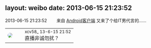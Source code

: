 layout: weibo
date: 2013-06-15 21:23:52
---
<meta name="referrer" content="no-referrer" />

2013-06-15 21:23:52  &nbsp;&nbsp;&nbsp;&nbsp;&nbsp;&nbsp; 来自 <a href="http://app.weibo.com/t/feed/c66T5g" rel="nofollow">Android客户端</a>
又来了个给IT男代言的…… ​​​

<table style="width: 100%;">
  <tr>
    <td style="width: 40px;"><img style="border-radius:50%" src="https://tva3.sinaimg.cn/crop.0.0.1242.1242.50/801f7e9ajw8f3peekcgoqj20yi0yidg9.jpg?KID=imgbed,tva&Expires=1624463440&ssig=jsFfUA5iBO"></td>
    <td colspan="2"><small>xcv58_ 13-6-15 21:52</small><br/>直播非诚勿扰？</td>
  </tr>
</table>
